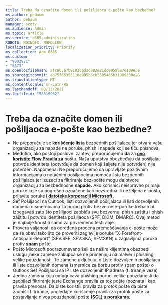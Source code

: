 ```yaml
---
title: Treba da označite domen ili pošiljaoca e-pošte kao bezbedne?
ms.author: pebaum
author: pebaum
manager: scotv
ms.audience: Admin
ms.topic: article
ms.service: o365-administration
ROBOTS: NOINDEX, NOFOLLOW
localization_priority: Priority
ms.collection: Adm_O365
ms.custom:
- "9002921"
- "5673"
ms.openlocfilehash: afc865a7b91036bd2d982e21dce059a87e109e3e
ms.sourcegitcommit: ab75f66355116e995b3cb5505465b31989339e28
ms.translationtype: MT
ms.contentlocale: sr-Latn-RS
ms.lasthandoff: 08/13/2021
ms.locfileid: "58319962"
---
```

# <a name="need-to-mark-a-domain-or-email-sender-safe"></a>Treba da označite domen ili pošiljaoca e-pošte kao bezbedne?

- Ne preporučuje se **korišćenje lista** bezbednih pošiljalaca jer otvara vašu organizaciju za napade na poruke, phish i napade koji se tiču phishova.
- Međutim, ako postoji poslovni zahtev, preporučujemo **da** za **[ovo koristite Flow Pravila za](https://docs.microsoft.com/microsoft-365/security/office-365-security/create-safe-sender-lists-in-office-365?view=o365-worldwide#recommended-use-mail-flow-rules)** poštu. Naša uputstva obezbeđuju da pošiljalac potvrde identiteta (potvrđuje da domen koji šaljete nije potvrđen) nije potvrđen. 
    Napomena: Ne preporučujemo da upravljate pozitivnim informacijama o netačnim pošiljaocima pomoću lista bezbednih pošiljalaca jer izuzeci za filtriranje bez-pošte mogu da otvore organizaciju za bezbednosne **napade.** Ako korisnici neispravno primaju poruke koje su pogrešno označene kao bezvredna ili neželjena e-pošta, prijavite poruke **[i datoteke korporaciji Microsoft.](https://protection.office.com/reportsubmission)**
- Sef Pošiljaoci na Outlook, listi dozvoljenih pošiljalaca ili  listi dozvoljenih domena u smernicama za borbu protiv bezverne e-poruke trebalo bi izbegavati zato što pošiljaoci zaobiđu svu bezvernu, phish zaštitu i phish zaštitu i potvrdu identiteta pošiljaoca (SPF, DKIM, DMARC). Ovaj metod je najbolje koristiti samo za privremeno testiranje.
- Provera valjanosti da određena procena premošćavanja e-pošte može da se obavi tako što će proveriti zaglavlje poruke "X-Forefront-Antispam-Report" (SFV:SFE, SFV:SKA, SFV:SKN) u zaglavljima poruka protiv **[spam](https://docs.microsoft.com/microsoft-365/security/office-365-security/anti-spam-message-headers)** pošte.
- Pošto Microsoft podrazumevano želi da našim klijentima obezbedi uslugu [,](https://docs.microsoft.com/microsoft-365/security/office-365-security/secure-by-default#exceptions)neke zamene zakupca se ne primenjuju na malver i phishing velike pouzdanosti. Te zamene uključuju: o Liste dozvoljenih pošiljalaca ili liste dozvoljenih domena (smernice za borbu protiv spam pošte) o Outlook Sef Pošiljaoci sa IP liste dozvoljenih IP adresa (filtriranje veze) 
- Jedina zamena koja omogućava phishing poruci velike pouzdanosti da zaobilazi filtriranje jeste Exchange pravila za tok pošte (poznata i kao pravila prenosa). Da biste koristili pravila za protok pošte da biste zaobišli filtriranje, pogledajte korišćenje pravila za protok pošte za postavljanje nivoa pouzdanosti pošte **[(SCL) u porukama.](https://docs.microsoft.com/microsoft-365/security/office-365-security/use-mail-flow-rules-to-set-the-spam-confidence-level-scl-in-messages)**